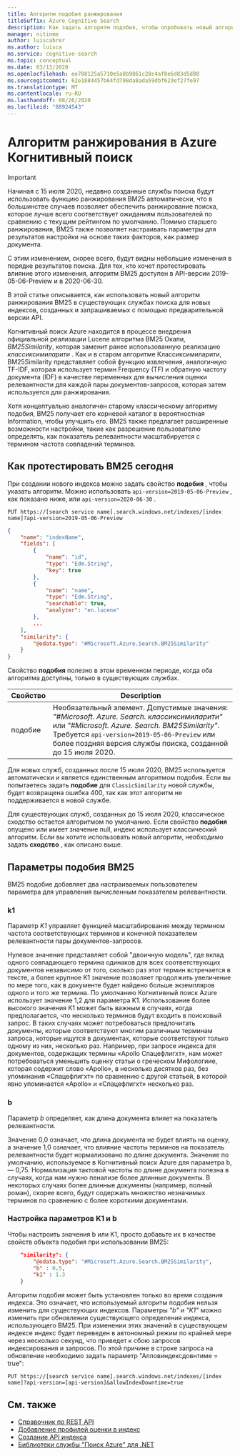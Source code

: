 ```yaml
---
title: Алгоритм подобия ранжирования
titleSuffix: Azure Cognitive Search
description: Как задать алгоритм подобия, чтобы опробовать новый алгоритм подобия для ранжирования
manager: nitinme
author: luiscabrer
ms.author: luisca
ms.service: cognitive-search
ms.topic: conceptual
ms.date: 03/13/2020
ms.openlocfilehash: ee788125a5710e5a8b9861c28c4af8e6d83d5d80
ms.sourcegitcommit: 62e1884457b64fd798da8ada59dbf623ef27fe97
ms.translationtype: MT
ms.contentlocale: ru-RU
ms.lasthandoff: 08/26/2020
ms.locfileid: "88924543"
---
```

# <a name="ranking-algorithm-in-azure-cognitive-search"></a>Алгоритм ранжирования в Azure Когнитивный поиск

> [!IMPORTANT]
> Начиная с 15 июля 2020, недавно созданные службы поиска будут использовать функцию ранжирования BM25 автоматически, что в большинстве случаев позволяет обеспечить ранжирование поиска, которое лучше всего соответствует ожиданиям пользователей по сравнению с текущим рейтингом по умолчанию. Помимо старшего ранжирования, BM25 также позволяет настраивать параметры для результатов настройки на основе таких факторов, как размер документа.  
>
> С этим изменением, скорее всего, будут видны небольшие изменения в порядке результатов поиска. Для тех, кто хочет протестировать влияние этого изменения, алгоритм BM25 доступен в API-версии 2019-05-06-Preview и в 2020-06-30.  

В этой статье описывается, как использовать новый алгоритм ранжирования BM25 в существующих службах поиска для новых индексов, созданных и запрашиваемых с помощью предварительной версии API.

Когнитивный поиск Azure находится в процессе внедрения официальной реализации Lucene алгоритма BM25 Окапи, *BM25Similarity*, которая заменит ранее использованную реализацию *классиксимиларити* . Как и в старом алгоритме Классиксимиларити, BM25Similarity представляет собой функцию извлечения, аналогичную TF-IDF, которая использует термин Frequency (TF) и обратную частоту документа (IDF) в качестве переменных для вычисления оценки релевантности для каждой пары документов-запросов, которая затем используется для ранжирования. 

Хотя концептуально аналогичен старому классическому алгоритму подобия, BM25 получает его корневой каталог в вероятностная Information, чтобы улучшить его. BM25 также предлагает расширенные возможности настройки, такие как разрешение пользователю определять, как показатель релевантности масштабируется с термином частота совпадений терминов.

## <a name="how-to-test-bm25-today"></a>Как протестировать BM25 сегодня

При создании нового индекса можно задать свойство **подобия** , чтобы указать алгоритм. Можно использовать `api-version=2019-05-06-Preview` , как показано ниже, или `api-version=2020-06-30` .

```
PUT https://[search service name].search.windows.net/indexes/[index name]?api-version=2019-05-06-Preview
```

```json  
{
    "name": "indexName",
    "fields": [
        {
            "name": "id",
            "type": "Edm.String",
            "key": true
        },
        {
            "name": "name",
            "type": "Edm.String",
            "searchable": true,
            "analyzer": "en.lucene"
        },
        ...
    ],
    "similarity": {
        "@odata.type": "#Microsoft.Azure.Search.BM25Similarity"
    }
}
```

Свойство **подобия** полезно в этом временном периоде, когда оба алгоритма доступны, только в существующих службах. 

| Свойство | Description |
|----------|-------------|
| подобие | Необязательный элемент. Допустимые значения: *"#Microsoft. Azure. Search. классиксимиларити"* или *"#Microsoft. Azure. Search. BM25Similarity"*. <br/> Требуется `api-version=2019-05-06-Preview` или более поздняя версия службы поиска, созданной до 15 июля 2020. |

Для новых служб, созданных после 15 июля 2020, BM25 используется автоматически и является единственным алгоритмом подобия. Если вы попытаетесь задать **подобие** для `ClassicSimilarity` новой службы, будет возвращена ошибка 400, так как этот алгоритм не поддерживается в новой службе.

Для существующих служб, созданных до 15 июля 2020, классическое сходство остается алгоритмом по умолчанию. Если свойство **подобия** опущено или имеет значение null, индекс использует классический алгоритм. Если вы хотите использовать новый алгоритм, необходимо задать **сходство** , как описано выше.

## <a name="bm25-similarity-parameters"></a>Параметры подобия BM25

BM25 подобие добавляет два настраиваемых пользователем параметра для управления вычисленным показателем релевантности.

### <a name="k1"></a>k1

Параметр *K1* управляет функцией масштабирования между термином частота соответствующих терминов и конечной показателем релевантности пары документов-запросов.

Нулевое значение представляет собой "двоичную модель", где вклад одного совпадающего термина одинаков для всех соответствующих документов независимо от того, сколько раз этот термин встречается в тексте, а более крупное K1 значение позволяет продолжить увеличение по мере того, как в документе будет найдено больше экземпляров одного и того же термина. По умолчанию Когнитивный поиск Azure использует значение 1,2 для параметра K1. Использование более высокого значения K1 может быть важным в случаях, когда предполагается, что несколько терминов будут входить в поисковый запрос. В таких случаях может потребоваться предпочитать документы, которые соответствуют многим различным терминам запроса, которые ищутся в документах, которые соответствуют только одному из них, несколько раз. Например, при запросе индекса для документов, содержащих термины «Apollo Спацефлигхт», нам может потребоваться уменьшить оценку статьи о греческом Мифологиие, которая содержит слово «Apollo», в несколько десятков раз, без упоминания «Спацефлигхт» по сравнению с другой статьей, в которой явно упоминается «Apollo» и «Спацефлигхт» несколько раз. 
 
### <a name="b"></a>b

Параметр *b* определяет, как длина документа влияет на показатель релевантности.

Значение 0,0 означает, что длина документа не будет влиять на оценку, а значение 1,0 означает, что влияние частоты терминов на показатель релевантности будет нормализовано по длине документа. Значение по умолчанию, используемое в Когнитивный поиск Azure для параметра b, — 0,75. Нормализация тактовой частоты по длине документа полезна в случаях, когда нам нужно пенализе более длинные документы. В некоторых случаях более длинные документы (например, полный роман), скорее всего, будут содержать множество незначимых терминов по сравнению с более короткими документами.

### <a name="setting-k1-and-b-parameters"></a>Настройка параметров K1 и b

Чтобы настроить значения b или K1, просто добавьте их в качестве свойств объекта подобия при использовании BM25:

```json
    "similarity": {
        "@odata.type": "#Microsoft.Azure.Search.BM25Similarity",
        "b" : 0.5,
        "k1" : 1.3
    }
```

Алгоритм подобия может быть установлен только во время создания индекса. Это означает, что используемый алгоритм подобия нельзя изменить для существующих индексов. Параметры *"b"* и *"K1"* можно изменить при обновлении существующего определения индекса, использующего BM25. При изменении этих значений в существующем индексе индекс будет переведен в автономный режим по крайней мере через несколько секунд, что приведет к сбою запросов индексирования и запросов. По этой причине в строке запроса на обновление необходимо задать параметр "Алловиндексдовнтиме = true":

```http
PUT https://[search service name].search.windows.net/indexes/[index name]?api-version=[api-version]&allowIndexDowntime=true
```

## <a name="see-also"></a>См. также  

+ [Справочник по REST API](/rest/api/searchservice/)   
+ [Добавление профилей оценки в индекс](index-add-scoring-profiles.md)    
+ [Создание API индекса](/rest/api/searchservice/create-index)   
+ [Библиотеки службы "Поиск Azure" для .NET](/dotnet/api/overview/azure/search?view=azure-dotnet)
